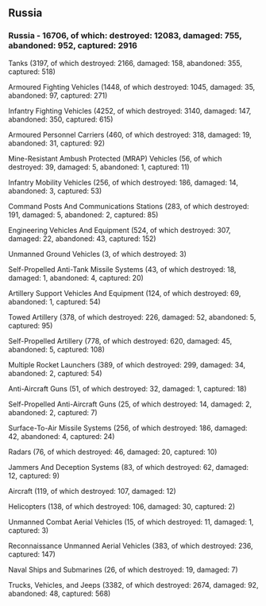 
 
 ## Russia
 
 ### Russia - 16706, of which: destroyed: 12083, damaged: 755, abandoned: 952, captured: 2916

 

 

 Tanks (3197, of which destroyed: 2166, damaged: 158, abandoned: 355, captured: 518)

 Armoured Fighting Vehicles (1448, of which destroyed: 1045, damaged: 35, abandoned: 97, captured: 271)

 Infantry Fighting Vehicles (4252, of which destroyed: 3140, damaged: 147, abandoned: 350, captured: 615)

 Armoured Personnel Carriers (460, of which destroyed: 318, damaged: 19, abandoned: 31, captured: 92)

 Mine-Resistant Ambush Protected (MRAP) Vehicles (56, of which destroyed: 39, damaged: 5, abandoned: 1, captured: 11)

 Infantry Mobility Vehicles (256, of which destroyed: 186, damaged: 14, abandoned: 3, captured: 53)

 Command Posts And Communications Stations (283, of which destroyed: 191, damaged: 5, abandoned: 2, captured: 85)

 Engineering Vehicles And Equipment (524, of which destroyed: 307, damaged: 22, abandoned: 43, captured: 152)

 Unmanned Ground Vehicles (3, of which destroyed: 3)

 Self-Propelled Anti-Tank Missile Systems (43, of which destroyed: 18, damaged: 1, abandoned: 4, captured: 20)

 Artillery Support Vehicles And Equipment (124, of which destroyed: 69, abandoned: 1, captured: 54)

 Towed Artillery (378, of which destroyed: 226, damaged: 52, abandoned: 5, captured: 95)

 Self-Propelled Artillery (778, of which destroyed: 620, damaged: 45, abandoned: 5, captured: 108)

 Multiple Rocket Launchers (389, of which destroyed: 299, damaged: 34, abandoned: 2, captured: 54)

 Anti-Aircraft Guns (51, of which destroyed: 32, damaged: 1, captured: 18)

 Self-Propelled Anti-Aircraft Guns (25, of which destroyed: 14, damaged: 2, abandoned: 2, captured: 7)

 Surface-To-Air Missile Systems (256, of which destroyed: 186, damaged: 42, abandoned: 4, captured: 24)

 Radars (76, of which destroyed: 46, damaged: 20, captured: 10)

 Jammers And Deception Systems (83, of which destroyed: 62, damaged: 12, captured: 9)

 Aircraft (119, of which destroyed: 107, damaged: 12)

 Helicopters (138, of which destroyed: 106, damaged: 30, captured: 2)

 Unmanned Combat Aerial Vehicles (15, of which destroyed: 11, damaged: 1, captured: 3)

 Reconnaissance Unmanned Aerial Vehicles (383, of which destroyed: 236, captured: 147)

 Naval Ships and Submarines (26, of which destroyed: 19, damaged: 7)

 Trucks, Vehicles, and Jeeps (3382, of which destroyed: 2674, damaged: 92, abandoned: 48, captured: 568)

